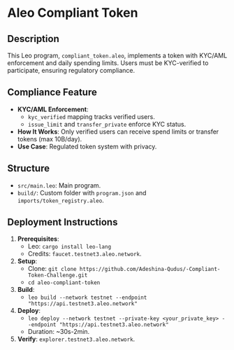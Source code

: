 # Aleo Compliant Token

## Description
This Leo program, `compliant_token.aleo`, implements a token with KYC/AML enforcement and daily spending limits. Users must be KYC-verified to participate, ensuring regulatory compliance.

## Compliance Feature
- **KYC/AML Enforcement**:
  - `kyc_verified` mapping tracks verified users.
  - `issue_limit` and `transfer_private` enforce KYC status.
- **How It Works**: Only verified users can receive spend limits or transfer tokens (max 10B/day).
- **Use Case**: Regulated token system with privacy.

## Structure
- `src/main.leo`: Main program.
- `build/`: Custom folder with `program.json` and `imports/token_registry.aleo`.

## Deployment Instructions
1. **Prerequisites**:
   - Leo: `cargo install leo-lang`
   - Credits: `faucet.testnet3.aleo.network`.
2. **Setup**:
   - Clone: `git clone https://github.com/Adeshina-Qudus/-Compliant-Token-Challenge.git`
   - `cd aleo-compliant-token`
3. **Build**:
   - `leo build --network testnet --endpoint "https://api.testnet3.aleo.network"`
4. **Deploy**:
   - `leo deploy --network testnet --private-key <your_private_key> --endpoint "https://api.testnet3.aleo.network"`
   - Duration: ~30s-2min.
5. **Verify**: `explorer.testnet3.aleo.network`.
